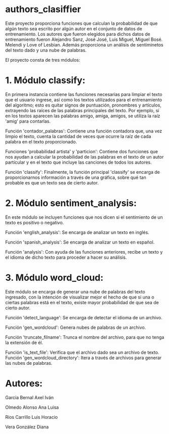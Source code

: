# authors_clasiffier

Este proyecto proporciona funciones que calculan la probabilidad de que algún texto sea escrito por algún autor en el conjunto de datos de entrenamiento. Los autores que fueron elegidos para dichos datos de entrenamiento fueron Alejandro Sanz, José José, Luis Miguel, Miguel Bosé. Melendi y Love of Lesbian. Además proporciona un análisis de sentiminetos del texto dado y una nube de palabras.

El proyecto consta de tres módulos:

# 1. Módulo classify: 
En primera instancia contiene las funciones necesarias para limpiar el texto que el usuario ingrese, así como los textos utilizados para el entrenamiento del algoritmo; esto es quitar signos de puntuación, pronombres y artículos, extrayendo las raíces de las palabras principales del texto. Por ejemplo, si en los textos aparecen las palabras amigo, amiga, amigos, se utiliza la raíz 'amig' para contarlas.

Función 'contador_palabras': Contiene una función contadora que, una vez limpio el texto, cuenta la cantidad de veces que ocurre la raíz de cada palabra en el texto proporcionado.

Funciones 'probabilidad artista' y 'particion': Contiene dos funciones que nos ayudan a calcular la probabilidad de las palabras en el texto de un autor partícular y en el texto que incluye las canciones de todos los autores.

Función 'classify': Finalmente, la función principal 'classify' se encarga de proporcionarnos información a través de una gráfica, sobre qué tan probable es que un texto sea de cierto autor.

# 2. Módulo sentiment_analysis:
En este módulo se incluyen funciones que nos dicen si el sentimiento de un texto es positivo o negativo.

Función 'english_analysis': Se encarga de analizar un texto en inglés.

Función 'spanish_analysis': Se encarga de analizar un texto en español.

Función 'analysis': Con ayuda de las funciones anteriores, recibe un texto y el idioma de dicho texto para proceder a hacer su análisis.

# 3. Módulo word_cloud:
Este módulo se encarga de generar una nube de palabras del texto ingresado, con la intención de visualizar mejor el hecho de que si una o ciertas palabras está en el texto, existe mayor probabilidad de que sea de cierto autor.

Función 'detect_language': Se encarga de detectar el idioma de un archivo.

Función 'gen_wordcloud': Genera nubes de palabras de un archivo.

Función 'truncate_filname': Trunca el nombre del archivo, para que no tenga la extensión de él.

Función 'is_text_file': Verifica que el archivo dado sea un archivo de texto.
Función 'gen_wordcloud_directory': Itera a través de archivos para generar las nubes de palabras.

# Autores:
García Bernal Axel Iván

Olmedo Alonso Ana Luisa

Ríos Carrillo Luis Horacio

Vera González Diana 
